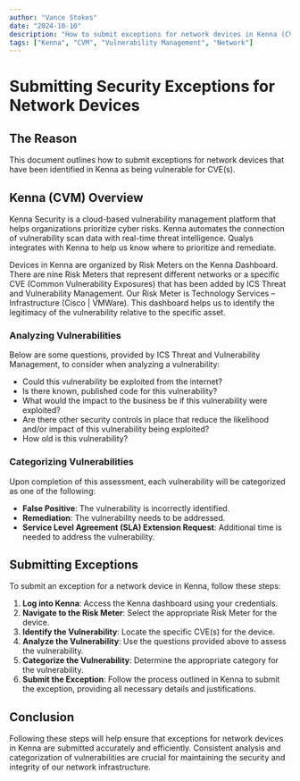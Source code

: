 ```yaml
---
author: "Vance Stokes"
date: "2024-10-10"
description: "How to submit exceptions for network devices in Kenna (CVM-Cisco Vulnerability Management)."
tags: ["Kenna", "CVM", "Vulnerability Management", "Network"]
---
```


# Submitting Security Exceptions for Network Devices

## The Reason

This document outlines how to submit exceptions for network devices that have been identified in Kenna as being vulnerable for CVE(s).

## Kenna (CVM) Overview

Kenna Security is a cloud-based vulnerability management platform that helps organizations prioritize cyber risks. Kenna automates the connection of vulnerability scan data with real-time threat intelligence. Qualys integrates with Kenna to help us know where to prioritize and remediate.

Devices in Kenna are organized by Risk Meters on the Kenna Dashboard. There are nine Risk Meters that represent different networks or a specific CVE (Common Vulnerability Exposures) that has been added by ICS Threat and Vulnerability Management. Our Risk Meter is Technology Services – Infrastructure (Cisco | VMWare). This dashboard helps us to identify the legitimacy of the vulnerability relative to the specific asset.

### Analyzing Vulnerabilities

Below are some questions, provided by ICS Threat and Vulnerability Management, to consider when analyzing a vulnerability:

- Could this vulnerability be exploited from the internet?
- Is there known, published code for this vulnerability?
- What would the impact to the business be if this vulnerability were exploited?
- Are there other security controls in place that reduce the likelihood and/or impact of this vulnerability being exploited?
- How old is this vulnerability?

### Categorizing Vulnerabilities

Upon completion of this assessment, each vulnerability will be categorized as one of the following:

- **False Positive**: The vulnerability is incorrectly identified.
- **Remediation**: The vulnerability needs to be addressed.
- **Service Level Agreement (SLA) Extension Request**: Additional time is needed to address the vulnerability.

## Submitting Exceptions

To submit an exception for a network device in Kenna, follow these steps:

1. **Log into Kenna**: Access the Kenna dashboard using your credentials.
2. **Navigate to the Risk Meter**: Select the appropriate Risk Meter for the device.
3. **Identify the Vulnerability**: Locate the specific CVE(s) for the device.
4. **Analyze the Vulnerability**: Use the questions provided above to assess the vulnerability.
5. **Categorize the Vulnerability**: Determine the appropriate category for the vulnerability.
6. **Submit the Exception**: Follow the process outlined in Kenna to submit the exception, providing all necessary details and justifications.

## Conclusion

Following these steps will help ensure that exceptions for network devices in Kenna are submitted accurately and efficiently. Consistent analysis and categorization of vulnerabilities are crucial for maintaining the security and integrity of our network infrastructure.
